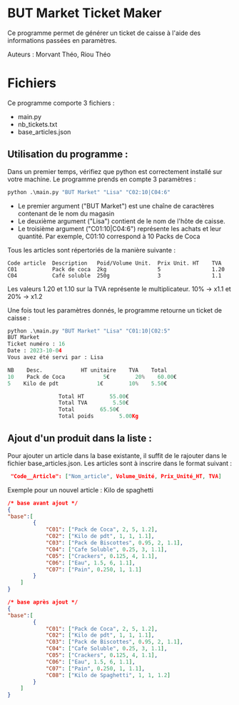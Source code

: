 # BUT Market Ticket Maker

Ce programme permet de générer un ticket de caisse à l'aide des informations passées en paramètres.

Auteurs : Morvant Théo, Riou Théo


# Fichiers
Ce programme comporte 3 fichiers :
- main.py
- nb_tickets.txt
- base_articles.json


## Utilisation du programme :

Dans un premier temps, vérifiez que python est correctement installé sur votre machine.
Le programme prends en compte 3 paramètres :

```python
python .\main.py "BUT Market" "Lisa" "C02:10|C04:6"
```
- Le premier argument ("BUT Market") est une chaîne de caractères contenant de le nom du magasin
- Le deuxième argument ("Lisa") contient de le nom de l'hôte de caisse.
- Le troisième argument ("C01:10|C04:6") représente les achats et leur quantité. Par exemple, C01:10 correspond à 10 Packs de Coca

Tous les articles sont répertoriés de la manière suivante :

```
Code article  Description   Poid/Volume Unit.  Prix Unit. HT    TVA 
C01	          Pack de coca	2kg	               5	            1.20
C04	          Café soluble	250g	           3	            1.1

```

Les valeurs 1.20 et 1.10 sur la TVA représente le multiplicateur. 10% -> x1.1 et 20% -> x1.2


Une fois tout les paramètres donnés, le programme retourne un ticket de caisse :

```python
python .\main.py "BUT Market" "Lisa" "C01:10|C02:5"
BUT Market
Ticket numéro : 16
Date : 2023-10-04
Vous avez été servi par : Lisa

NB    Desc.            HT unitaire    TVA    Total
10    Pack de Coca            5€        20%    60.00€
5    Kilo de pdt            1€        10%    5.50€

                Total HT        55.00€
                Total TVA        5.50€
                Total        65.50€
                Total poids        5.00Kg

```

## Ajout d'un produit dans la liste :

Pour ajouter un article dans la base existante, il suffit de le rajouter dans le fichier base_articles.json.
Les articles sont à inscrire dans le format suivant :
```json
 "Code__Article": ["Nom_article", Volume_Unité, Prix_Unité_HT, TVA]
```
Exemple pour un nouvel article : Kilo de spaghetti

```json
/* base avant ajout */
{
"base":[ 
        {
            "C01": ["Pack de Coca", 2, 5, 1.2],
            "C02": ["Kilo de pdt", 1, 1, 1.1],
            "C03": ["Pack de Biscottes", 0.95, 2, 1.1],
            "C04": ["Cafe Soluble", 0.25, 3, 1.1],
            "C05": ["Crackers", 0.125, 4, 1.1],
            "C06": ["Eau", 1.5, 6, 1.1],
            "C07": ["Pain", 0.250, 1, 1.1]
        }
    ]
}
```

```json
/* base après ajout */
{
"base":[ 
        {
            "C01": ["Pack de Coca", 2, 5, 1.2],
            "C02": ["Kilo de pdt", 1, 1, 1.1],
            "C03": ["Pack de Biscottes", 0.95, 2, 1.1],
            "C04": ["Cafe Soluble", 0.25, 3, 1.1],
            "C05": ["Crackers", 0.125, 4, 1.1],
            "C06": ["Eau", 1.5, 6, 1.1],
            "C07": ["Pain", 0.250, 1, 1.1],
            "C08": ["Kilo de Spaghetti", 1, 1, 1.2]
        }
    ]
}
```